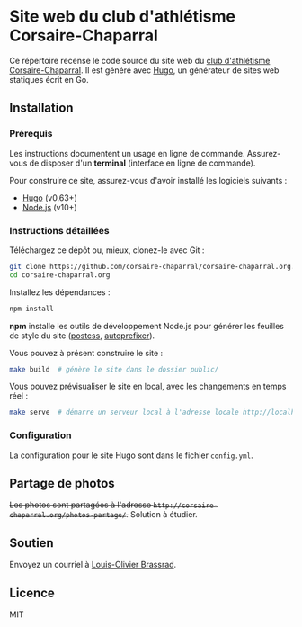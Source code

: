 # Site web du club d'athlétisme Corsaire-Chaparral

Ce répertoire recense le code source du site web du [club d'athlétisme Corsaire-Chaparral](https://corsaire-chaparral.org).
Il est généré avec [Hugo](https://gohugo.io/), un générateur de sites web statiques écrit en Go.

## Installation

### Prérequis

Les instructions documentent un usage en ligne de commande.
Assurez-vous de disposer d'un **terminal** (interface en ligne de commande).

Pour construire ce site, assurez-vous d'avoir installé les logiciels suivants :

- [Hugo](https://gohugo.io/) (v0.63+)
- [Node.js](https://nodejs.org/) (v10+)

### Instructions détaillées

Téléchargez ce dépôt ou, mieux, clonez-le avec Git :

```bash
git clone https://github.com/corsaire-chaparral/corsaire-chaparral.org.git
cd corsaire-chaparral.org
```

Installez les dépendances :

```bash
npm install
```

**npm** installe les outils de développement Node.js pour générer les feuilles de style du site ([postcss](https://github.com/postcss/postcss-cli/), [autoprefixer](https://github.com/postcss/autoprefixer/)).

Vous pouvez à présent construire le site :

```bash
make build  # génère le site dans le dossier public/ 
```

Vous pouvez prévisualiser le site en local, avec les changements en temps réel :

```bash
make serve  # démarre un serveur local à l'adresse locale http://localhost:1313
```

### Configuration

La configuration pour le site Hugo sont dans le fichier `config.yml`.

## Partage de photos

~~Les photos sont partagées à l'adresse `http://corsaire-chaparral.org/photos-partage/`.~~ Solution à étudier.

## Soutien

Envoyez un courriel à [Louis-Olivier Brassrad](louis@corsaire-chaparral.org).

## Licence

MIT
